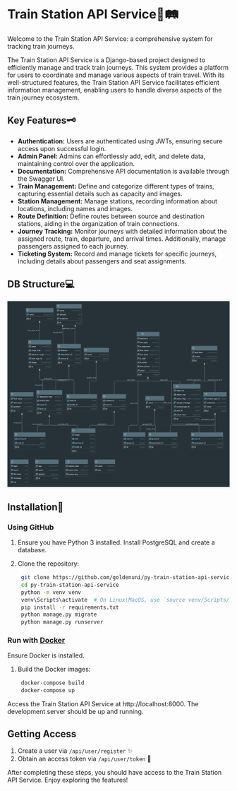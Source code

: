 # Train Station API Service🚂🛤️

Welcome to the Train Station API Service: a comprehensive system for tracking train journeys.

The Train Station API Service is a Django-based project designed to efficiently manage and track train journeys. This system provides a platform for users to coordinate and manage various aspects of train travel. With its well-structured features, the Train Station API Service facilitates efficient information management, enabling users to handle diverse aspects of the train journey ecosystem.

## Key Features🗝️

- **Authentication:** Users are authenticated using JWTs, ensuring secure access upon successful login.
- **Admin Panel:** Admins can effortlessly add, edit, and delete data, maintaining control over the application.
- **Documentation:** Comprehensive API documentation is available through the Swagger UI.
- **Train Management:** Define and categorize different types of trains, capturing essential details such as capacity and images.
- **Station Management:** Manage stations, recording information about locations, including names and images.
- **Route Definition:** Define routes between source and destination stations, aiding in the organization of train connections.
- **Journey Tracking:** Monitor journeys with detailed information about the assigned route, train, departure, and arrival times. Additionally, manage passengers assigned to each journey.
- **Ticketing System:** Record and manage tickets for specific journeys, including details about passengers and seat assignments.

## DB Structure💻

![Database Structure](db_scheme.png)

## Installation🌟

### Using GitHub

1. Ensure you have Python 3 installed. Install PostgreSQL and create a database.

2. Clone the repository:

   ```bash
    git clone https://github.com/goldenuni/py-train-station-api-service.git
    cd py-train-station-api-service
    python -m venv venv
    venv\Scripts\activate  # On Linux\MacOS, use `source venv/Scripts/activate`
    pip install -r requirements.txt
    python manage.py migrate
    python manage.py runserver
### Run with [Docker](https://hub.docker.com/repository/docker/goldenuni/py-train-station-api-service/general)


Ensure Docker is installed.

1. Build the Docker images:

   ```bash
    docker-compose build
    docker-compose up
Access the Train Station API Service at http://localhost:8000. The development server should be up and running.
## Getting Access

1. Create a user via `/api/user/register` ✨
2. Obtain an access token via `/api/user/token` 🔐

After completing these steps, you should have access to the Train Station API Service. Enjoy exploring the features!
